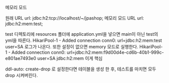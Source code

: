 메모리 모드

원래 URL
url: jdbc:h2:tcp://localhost/~/jpashop;
메모리 모드 URL
url: jdbc:h2:mem:test;

test 디렉토리에 resources 폴더에 application.yml을 넣으면 main이 아닌 test의 yml을 따른다.
HikariPool-1 - Added connection conn0: url=jdbc:h2:mem:test user=SA 로그가 나온다.
또한 설정이 없으면 memory 모드로 실행한다.
HikariPool-1 - Added connection conn0: url=jdbc:h2:mem:f9d00d4e-cd6b-40b1-999c-e801ae7493e0 user=SA
jdbc:h2:mem 이게 핵심

ddl-auto: create-drop 로 설정한다면 테이블을 생성 한 후, 테스트를 마치면 모두 drop 시켜버린다.

































